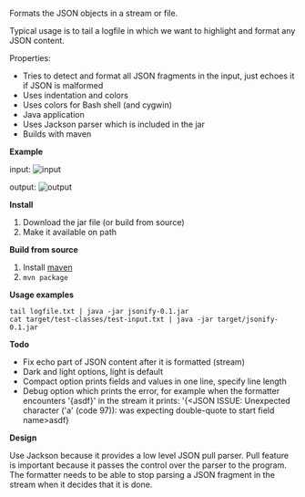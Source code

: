 Formats the JSON objects in a stream or file.

Typical usage is to tail a logfile in which we want to highlight and format any JSON content. 

Properties:

* Tries to detect and format all JSON fragments in the input, just echoes it if JSON is malformed
* Uses indentation and colors
* Uses colors for Bash shell (and cygwin)
* Java application
* Uses Jackson parser which is included in the jar
* Builds with maven

**Example**

input:
![input](https://bitbucket.org/bartswen/bsonify/raw/master/input.png)

output:
![output](https://bitbucket.org/bartswen/bsonify/raw/master/output.png)

**Install**

1. Download the jar file (or build from source)
1. Make it available on path

**Build from source**

1. Install [maven](http://maven.apache.org/)
1. `mvn package`

**Usage examples**

    tail logfile.txt | java -jar jsonify-0.1.jar
    cat target/test-classes/test-input.txt | java -jar target/jsonify-0.1.jar

**Todo**

- Fix echo part of JSON content after it is formatted (stream)
- Dark and light options, light is default
- Compact option prints fields and values in one line, specify line length
- Debug option which prints the error, for example when the formatter encounters '{asdf}' in the stream it prints: '{<JSON ISSUE: Unexpected character ('a' (code 97)): was expecting double-quote to start field name>asdf}

**Design**

Use Jackson because it provides a low level JSON pull parser. Pull feature is important because it passes the control over the parser to the program. The formatter needs to be able to stop parsing a JSON fragment in the stream when it decides that it is done.

